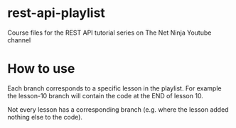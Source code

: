 # rest-api-playlist
Course files for the REST API tutorial series on The Net Ninja Youtube channel

# How to use
Each branch corresponds to a specific lesson in the playlist. For example the lesson-10 branch will contain the code at the END of lesson 10.

Not every lesson has a corresponding branch (e.g. where the lesson added nothing else to the code).
